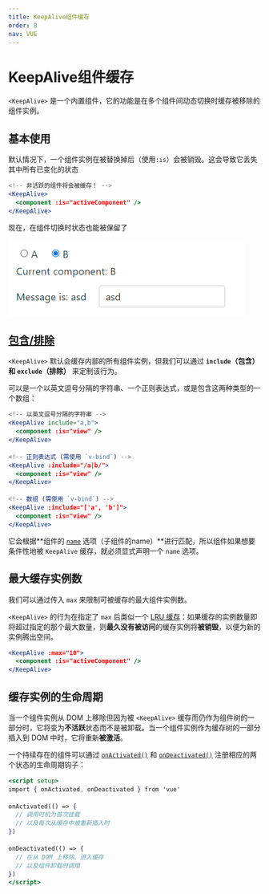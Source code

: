 ```yaml
---
title: KeepAlive组件缓存
order: 8
nav: VUE
---
```


# KeepAlive组件缓存

`<KeepAlive>` 是一个内置组件，它的功能是在多个组件间动态切换时缓存被移除的组件实例。

## 基本使用

默认情况下，一个组件实例在被替换掉后（使用`:is`）会被销毁。这会导致它丢失其中所有已变化的状态

```jsx | pure
<!-- 非活跃的组件将会被缓存！ -->
<KeepAlive>
  <component :is="activeComponent" />
</KeepAlive>
```

现在，在组件切换时状态也能被保留了

![image-20231014100148002](./vue-KeepAlive.assets/image-20231014100148002.png)

## [包含/排除](https://cn.vuejs.org/guide/built-ins/keep-alive.html#include-exclude)

`<KeepAlive>` 默认会缓存内部的所有组件实例，但我们可以通过 **`include`（包含） 和 `exclude`（排除）** 来定制该行为。

可以是一个以英文逗号分隔的字符串、一个正则表达式，或是包含这两种类型的一个数组：

```jsx | pure
<!-- 以英文逗号分隔的字符串 -->
<KeepAlive include="a,b">
  <component :is="view" />
</KeepAlive>

<!-- 正则表达式 (需使用 `v-bind`) -->
<KeepAlive :include="/a|b/">
  <component :is="view" />
</KeepAlive>

<!-- 数组 (需使用 `v-bind`) -->
<KeepAlive :include="['a', 'b']">
  <component :is="view" />
</KeepAlive>
```

它会根据**组件的 [`name`](https://cn.vuejs.org/api/options-misc.html#name) 选项（子组件的name）**进行匹配，所以组件如果想要条件性地被 `KeepAlive` 缓存，就必须显式声明一个 `name` 选项。

## 最大缓存实例数

我们可以通过传入 `max` 来限制可被缓存的最大组件实例数。

`<KeepAlive>` 的行为在指定了 `max` 后类似一个 [LRU 缓存](https://en.wikipedia.org/wiki/Cache_replacement_policies#Least_recently_used_(LRU))：如果缓存的实例数量即将超过指定的那个最大数量，则**最久没有被访问**的缓存实例将**被销毁**，以便为新的实例腾出空间。

```jsx | pure
<KeepAlive :max="10">
  <component :is="activeComponent" />
</KeepAlive>
```

## 缓存实例的生命周期

当一个组件实例从 DOM 上移除但因为被 `<KeepAlive>` 缓存而仍作为组件树的一部分时，它将变为**不活跃**状态而不是被卸载。当一个组件实例作为缓存树的一部分插入到 DOM 中时，它将重新**被激活**。

一个持续存在的组件可以通过 [`onActivated()`](https://cn.vuejs.org/api/composition-api-lifecycle.html#onactivated) 和 [`onDeactivated()`](https://cn.vuejs.org/api/composition-api-lifecycle.html#ondeactivated) 注册相应的两个状态的生命周期钩子：

```jsx | pure
<script setup>
import { onActivated, onDeactivated } from 'vue'

onActivated(() => {
  // 调用时机为首次挂载
  // 以及每次从缓存中被重新插入时
})

onDeactivated(() => {
  // 在从 DOM 上移除、进入缓存
  // 以及组件卸载时调用
})
</script>
```
